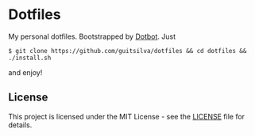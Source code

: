 # Dotfiles

My personal dotfiles. Bootstrapped by
[Dotbot](https://github.com/anishathalye/dotbot). Just

    $ git clone https://github.com/guitsilva/dotfiles && cd dotfiles && ./install.sh

and enjoy!

## License

This project is licensed under the MIT License - see the
[LICENSE](https://github.com/guitsilva/dotfiles/blob/master/LICENSE) file for
details.
